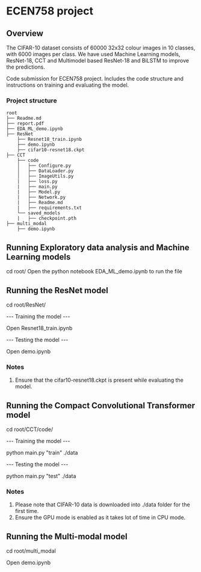 # ECEN758 project

## Overview
The CIFAR-10 dataset consists of 60000 32x32 colour images in 10 classes, with 6000 images per class. We have used Machine Learning models, ResNet-18, CCT and Multimodel based ResNet-18 and BiLSTM to improve the predictions.

Code submission for ECEN758 project. Includes the code structure and instructions on training and evaluating the model.

### Project structure

    root
    ├── Readme.md
    ├── report.pdf
    ├── EDA_ML_demo.ipynb
    ├── ResNet
        ├── Resnet18_train.ipynb
        ├── demo.ipynb
        ├── cifar10-resnet18.ckpt
    ├── CCT
        ├── code            
        │   ├── Configure.py          
        │   ├── DataLoader.py         
        │   ├── ImageUtils.py 
        |   ├── loss.py
        |   ├── main.py 
        |   ├── Model.py
        |   ├── Network.py
        |   ├── Readme.md
        |   ├── requirements.txt           
        └── saved_models
        |   ├── checkpoint.pth
    ├── multi_modal
        ├── demo.ipynb


## Running Exploratory data analysis and Machine Learning models
cd root/
Open the python notebook EDA_ML_demo.ipynb to run the file

## Running the ResNet model
cd root/ResNet/

--- Training the model --- 

Open Resnet18_train.ipynb

--- Testing the model ---

Open demo.ipynb

### Notes 
1. Ensure that the cifar10-resnet18.ckpt is present while evaluating the model. 

## Running the Compact Convolutional Transformer model
cd root/CCT/code/

--- Training the model --- 

python main.py "train" ./data

--- Testing the model ---

python main.py "test" ./data

### Notes 
1. Please note that CIFAR-10 data is downloaded into ./data folder for the first time. 
2. Ensure the GPU mode is enabled as it takes lot of time in CPU mode.


## Running the Multi-modal model
cd root/multi_modal

Open demo.ipynb
